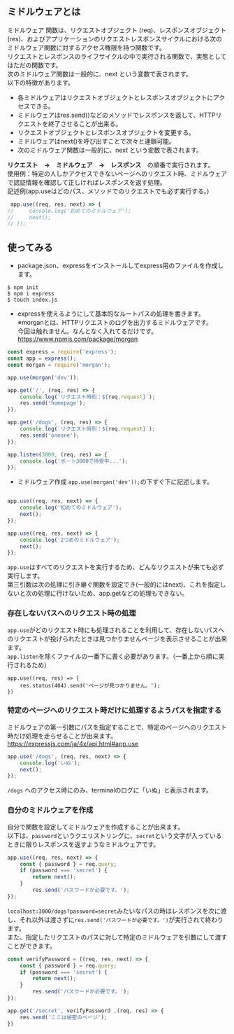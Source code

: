 ## ミドルウェアとは
ミドルウェア 関数は、リクエストオブジェクト (req)、レスポンスオブジェクト (res)、およびアプリケーションのリクエストレスポンスサイクルにおける次のミドルウェア関数に対するアクセス権限を持つ関数です。  
リクエストとレスポンスのライフサイクルの中で実行される関数で、実態としてはただの関数です。  
次のミドルウェア関数は一般的に、next という変数で表されます。  
以下の特徴があります。  
- 各ミドルウェアはリクエストオブジェクトとレスポンスオブジェクトにアクセスできる。
- ミドルウェアはres.send()などのメソッドでレスポンスを返して、HTTPリクエストを終了させることが出来る。
- リクエストオブジェクトとレスポンスオブジェクトを変更する。
- ミドルウェアはnext()を呼び出すことで次々と連鎖可能。
- 次のミドルウェア関数は一般的に、next という変数で表されます。

**リクエスト　→　ミドルウェア　→　レスポンス**　の順番で実行されます。  
  使用例：特定の人しかアクセスできないページへのリクエスト時、ミドルウェアで認証情報を確認して正しければレスポンスを返す処理。  
記述例(app.useはどのパス、メソッドでのリクエストでも必ず実行する。)
```javascript
 app.use((req, res, next) => {
//     console.log('初めてのミドルウェア');
//     next();
// });
```
## 使ってみる
 - package.json、expressをインストールしてexpress用のファイルを作成します。
```
$ npm init
$ npm i express
$ touch index.js
```
- expressを使えるようにして基本的なルートパスの処理を書きます。  
※morganとは、HTTPリクエストのログを出力するミドルウェアです。  
今回は触れません。なんとなく入れてるだけです。  
https://www.npmjs.com/package/morgan
```javascript
const express = require('express');
const app = express();
const morgan = require('morgan');

app.use(morgan('dev'));

app.get('/', (req, res) => {
    console.log(`リクエスト時刻：${req.request}`);
    res.send('homepage');
});

app.get('/dogs', (req, res) => {
    console.log(`リクエスト時刻：${req.request}`);
    res.send('oneone');
});

app.listen(3000, (req, res) => {
    console.log('ポート3000で待受中...');
});
```
- ミドルウェア作成
  `app.use(morgan('dev'));`の下すぐ下に記述します。
```javascript

app.use((req, res, next) => {
    console.log('初めてのミドルウェア');
    next();
});

app.use((req, res, next) => {
    console.log('2つめのミドルウェア');
    next();
});
```
`app.use`はすべてのリクエストを実行するため、どんなリクエストが来ても必ず実行します。  
第三引数は次の処理に引き継ぐ関数を設定でき(一般的にはnext)、これを指定しないと次の処理に行けないため、app.getなどの処理もできない。  

### 存在しないパスへのリクエスト時の処理
`app.use`がどのリクエスト時にも処理されることを利用して、存在しないパスへのリクエストが投げられたときは見つかりませんページを表示させることが出来ます。  
`app.listen`を除くファイルの一番下に書く必要があります。（一番上から順に実行されるため） 
```
app.use((req, res) => {
    res.status(404).send('ページが見つかりません。');
})
```

### 特定のページへのリクエスト時だけに処理するようパスを指定する
ミドルウェアの第一引数にパスを指定することで、特定のページへのリクエスト時だけ処理を走らせることが出来ます。  
https://expressjs.com/ja/4x/api.html#app.use
```javascript
app.use('/dogs', (req, res, next) => {
    console.log('いぬ');
    next();
});
```
`/dogs` へのアクセス時にのみ、terminalのログに「いぬ」と表示されます。 

### 自分のミドルウェアを作成
自分で関数を設定してミドルウェアを作成することが出来ます。  
以下は、`password`というクエリストリングに、`secret`という文字が入っているときに限りレスポンスを返すようなミドルウェアです。
```javascript
app.use((req, res, next) => {
    const { password } = req.query;
    if (password === 'secret') {
        return next();
    }
        res.send('パスワードが必要です。');
});
```
`localhost:3000/dogs?password=secret`みたいなパスの時はレスポンスを次に渡し、それ以外は渡さずに`res.send('パスワードが必要です。')`が実行されて終わります。  
また、指定したリクエストのパスに対して特定のミドルウェアを引数にして渡すことができます。
```javascript
const verifyPassword = ((req, res, next) => {
    const { password } = req.query;
    if (password === 'secret') {
        return next();
    }
        res.send('パスワードが必要です。');
});

app.get('/secret', verifyPassword ,(req, res) => {
    res.send('ここは秘密のページ');
})
```
